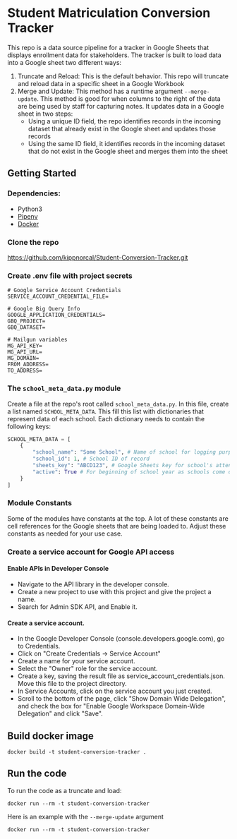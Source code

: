 # Student Matriculation Conversion Tracker
This repo is a data source pipeline for a tracker in Google Sheets that displays enrollment data for stakeholders. The tracker is built to load data into a Google sheet two different ways:
1. Truncate and Reload: This is the default behavior. This repo will truncate and reload data in a specific sheet in a Google Workbook
2. Merge and Update: This method has a runtime argument `--merge-update`. This method is good for when columns to the right of the data are being used by staff for capturing notes. It updates data in a Google sheet in two steps:
   * Using a unique ID field, the repo identifies records in the incoming dataset that already exist in the Google sheet and updates those records
   * Using the same ID field, it identifies records in the incoming dataset that do not exist in the Google sheet and merges them into the sheet

## Getting Started

### Dependencies:
* Python3
* [Pipenv](https://pipenv.readthedocs.io/en/latest/)
* [Docker](https://www.docker.com/)


### Clone the repo
https://github.com/kippnorcal/Student-Conversion-Tracker.git


### Create .env file with project secrets

```
# Google Service Account Credentials
SERVICE_ACCOUNT_CREDENTIAL_FILE=

# Google Big Query Info
GOOGLE_APPLICATION_CREDENTIALS=
GBQ_PROJECT=
GBQ_DATASET=

# Mailgun variables
MG_API_KEY=
MG_API_URL=
MG_DOMAIN=
FROM_ADDRESS=
TO_ADDRESS=
```

### The `school_meta_data.py` module
Create a file at the repo's root called `school_meta_data.py`. In this file, create a list named `SCHOOL_META_DATA`. This fill this list with dictionaries that represent data of each school. Each dictionary needs to contain the following keys:
```python
SCHOOL_META_DATA = [
    {
        "school_name": "Some School", # Name of school for logging purposes
        "school_id": 1, # School ID of record
        "sheets_key": "ABCD123", # Google Sheets key for school's attendance tracking worksheet
        "active": True # For beginning of school year as schools come online. False will be filtered out.
    }
]
```

### Module Constants
Some of the modules have constants at the top. A lot of these constants are cell references for the Google sheets that are being loaded to. Adjust these constants as needed for your use case.

### Create a service account for Google API access
#### Enable APIs in Developer Console
* Navigate to the API library in the developer console.
* Create a new project to use with this project and give the project a name.
* Search for Admin SDK API, and Enable it.

#### Create a service account.
* In the Google Developer Console (console.developers.google.com), go to Credentials.
* Click on "Create Credentials -> Service Account"
* Create a name for your service account.
* Select the "Owner" role for the service account.
* Create a key, saving the result file as service_account_credentials.json. Move this file to the project directory.
* In Service Accounts, click on the service account you just created.
* Scroll to the bottom of the page, click "Show Domain Wide Delegation", and check the box for "Enable Google Workspace Domain-Wide Delegation" and click "Save".


## Build docker image
```
docker build -t student-conversion-tracker .
```

## Run the code

To run the code as a truncate and load:
```
docker run --rm -t student-conversion-tracker
```

Here is an example with the `--merge-update` argument
```
docker run --rm -t student-conversion-tracker
```